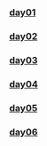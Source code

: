### [day01](https://github.com/lu666666/notebooks/blob/master/notes/02/01.md)
### [day02](https://github.com/lu666666/notebooks/blob/master/notes/02/02.md)
### [day03](https://github.com/lu666666/notebooks/blob/master/notes/02/03.md)
### [day04](https://github.com/lu666666/notebooks/blob/master/notes/02/04.md)
### [day05](https://github.com/lu666666/notebooks/blob/master/notes/02/05.md)
### [day06](https://github.com/lu666666/notebooks/blob/master/notes/02/06.md)
